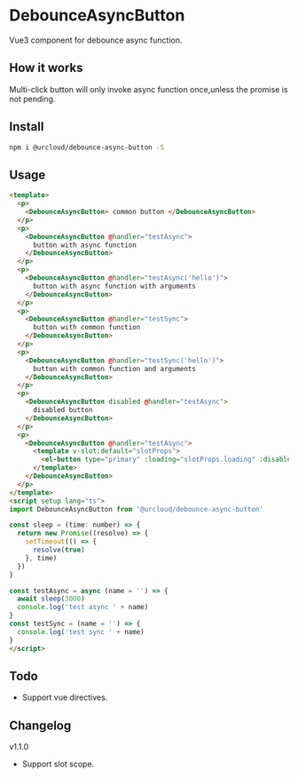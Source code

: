 # DebounceAsyncButton

Vue3 component for debounce async function.
## How it works
Multi-click button will only invoke async function once,unless the promise is not pending.
## Install

```bash
npm i @urcloud/debounce-async-button -S

```

## Usage 

```html
<template>
  <p>
    <DebounceAsyncButton> common button </DebounceAsyncButton>
  </p>
  <p>
    <DebounceAsyncButton @handler="testAsync">
      button with async function
    </DebounceAsyncButton>
  </p>
  <p>
    <DebounceAsyncButton @handler="testAsync('hello')">
      button with async function with arguments
    </DebounceAsyncButton>
  </p>
  <p>
    <DebounceAsyncButton @handler="testSync">
      button with common function
    </DebounceAsyncButton>
  </p>
  <p>
    <DebounceAsyncButton @handler="testSync('hello')">
      button with common function and arguments
    </DebounceAsyncButton>
  </p>
  <p>
    <DebounceAsyncButton disabled @handler="testAsync">
      disabled button
    </DebounceAsyncButton>
  </p>
  <p>
    <DebounceAsyncButton @handler="testAsync">
      <template v-slot:default="slotProps">
        <el-button type="primary" :loading="slotProps.loading" :disabled="slotProps.disabled">button with Element Plus</el-button>
      </template>
    </DebounceAsyncButton>
  </p>
</template>
<script setup lang="ts">
import DebounceAsyncButton from '@urcloud/debounce-async-button'

const sleep = (time: number) => {
  return new Promise((resolve) => {
    setTimeout(() => {
      resolve(true)
    }, time)
  })
}

const testAsync = async (name = '') => {
  await sleep(3000)
  console.log('test async ' + name)
}
const testSync = (name = '') => {
  console.log('test sync ' + name)
}
</script>

```
## Todo

- Support vue directives. 

## Changelog
v1.1.0
- Support slot scope. 
